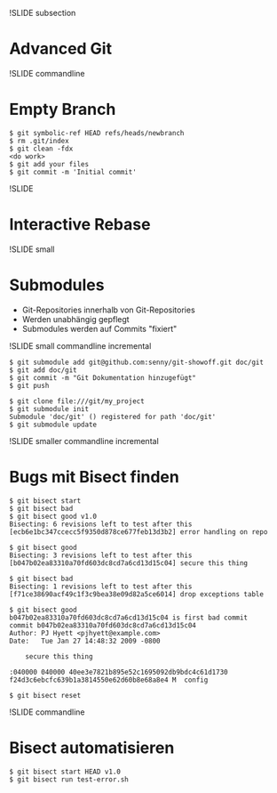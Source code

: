 !SLIDE subsection
# Advanced Git #

!SLIDE commandline
# Empty Branch #

    $ git symbolic-ref HEAD refs/heads/newbranch
    $ rm .git/index
    $ git clean -fdx
    <do work>
    $ git add your files
    $ git commit -m 'Initial commit'

!SLIDE
# Interactive Rebase #

!SLIDE small
# Submodules #

* Git-Repositories innerhalb von Git-Repositories
* Werden unabhängig gepflegt
* Submodules werden auf Commits "fixiert"

!SLIDE small commandline incremental

    $ git submodule add git@github.com:senny/git-showoff.git doc/git
    $ git add doc/git
    $ git commit -m "Git Dokumentation hinzugefügt"
    $ git push

    $ git clone file:///git/my_project
    $ git submodule init
    Submodule 'doc/git' () registered for path 'doc/git'
    $ git submodule update

!SLIDE smaller commandline incremental
# Bugs mit Bisect finden #

    $ git bisect start
    $ git bisect bad
    $ git bisect good v1.0
    Bisecting: 6 revisions left to test after this
    [ecb6e1bc347ccecc5f9350d878ce677feb13d3b2] error handling on repo

    $ git bisect good
    Bisecting: 3 revisions left to test after this
    [b047b02ea83310a70fd603dc8cd7a6cd13d15c04] secure this thing

    $ git bisect bad
    Bisecting: 1 revisions left to test after this
    [f71ce38690acf49c1f3c9bea38e09d82a5ce6014] drop exceptions table

    $ git bisect good
    b047b02ea83310a70fd603dc8cd7a6cd13d15c04 is first bad commit
    commit b047b02ea83310a70fd603dc8cd7a6cd13d15c04
    Author: PJ Hyett <pjhyett@example.com>
    Date:   Tue Jan 27 14:48:32 2009 -0800

        secure this thing

    :040000 040000 40ee3e7821b895e52c1695092db9bdc4c61d1730
    f24d3c6ebcfc639b1a3814550e62d60b8e68a8e4 M  config

    $ git bisect reset

!SLIDE commandline
# Bisect automatisieren #

    $ git bisect start HEAD v1.0
    $ git bisect run test-error.sh
